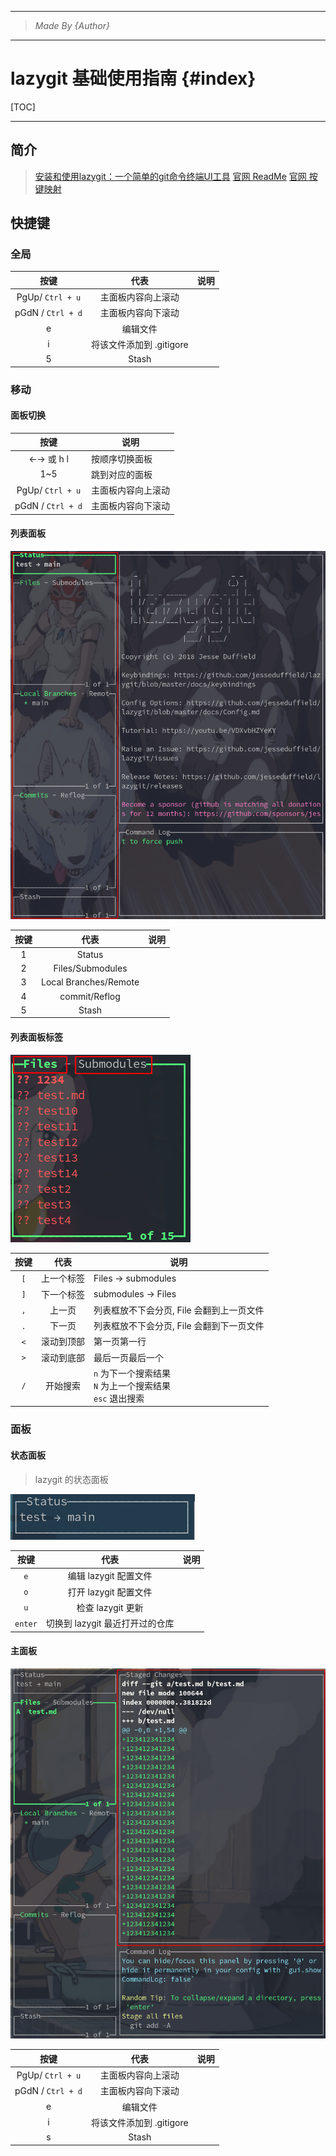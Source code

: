 ----------------------------------------------
> *Made By {Author}*
----------------------------------------------

# lazygit 基础使用指南 {#index}

[TOC]











--------------------------------------------

## 简介

> [安装和使用lazygit：一个简单的git命令终端UI工具](https://ywnz.com/linuxrj/4239.html)
> [官网 ReadMe](https://github.com/jesseduffield/lazygit/blob/master/README.md)
> [官网 按键映射](https://github.com/jesseduffield/lazygit/blob/v0.24.2/docs/keybindings/Keybindings_en.md)



## 快捷键

### 全局

|       按键        |           代表           | 说明 |
| :---------------: | :----------------------: | ---- |
| PgUp/ `Ctrl + u`  |    主面板内容向上滚动    |      |
| pGdN / `Ctrl + d` |    主面板内容向下滚动    |      |
|         e         |         编辑文件         |      |
|         i         | 将该文件添加到 .gitigore |      |
|         5         |          Stash           |      |







### 移动

#### 面板切换

|        按键         | 说明               |
| :-----------------: | ------------------ |
| &larr;&rarr; 或 h l | 按顺序切换面板     |
|         1~5         | 跳到对应的面板     |
|  PgUp/ `Ctrl + u`   | 主面板内容向上滚动 |
|  pGdN / `Ctrl + d`  | 主面板内容向下滚动 |

#### 列表面板

![image-20210613224116487]($.assets/image-20210613224116487.png)

| 按键 |         代表          | 说明 |
| :--: | :-------------------: | ---- |
|  1   |        Status         |      |
|  2   |   Files/Submodules    |      |
|  3   | Local Branches/Remote |      |
|  4   |     commit/Reflog     |      |
|  5   |         Stash         |      |



#### 列表面板标签

![image-20210613230845356]($.assets/image-20210613230845356.png)

| 按键 |    代表    | 说明                                                         |
| :--: | :--------: | ------------------------------------------------------------ |
| `[`  | 上一个标签 | Files -> submodules                                          |
| `]`  | 下一个标签 | submodules -> Files                                          |
| `,`  |   上一页   | 列表框放不下会分页,  File 会翻到上一页文件                   |
| `.`  |   下一页   | 列表框放不下会分页,  File 会翻到下一页文件                   |
| `<`  | 滚动到顶部 | 第一页第一行                                                 |
| `>`  | 滚动到底部 | 最后一页最后一个                                             |
| `/`  |  开始搜索  | `n` 为下一个搜索结果<br />`N` 为上一个搜索结果<br />`esc` 退出搜索 |



### 面板

#### 状态面板

> lazygit 的状态面板

![image-20210613232048563]($.assets/image-20210613232048563.png)

|  按键   |              代表               | 说明 |
| :-----: | :-----------------------------: | ---- |
|   `e`   |      编辑 lazygit 配置文件      |      |
|   `o`   |      打开 lazygit 配置文件      |      |
|   `u`   |        检查 lazygit 更新        |      |
| `enter` | 切换到 lazygit 最近打开过的仓库 |      |



#### 主面板

![image-20210613225159218]($.assets/image-20210613225159218.png)

|       按键        |           代表           | 说明 |
| :---------------: | :----------------------: | ---- |
| PgUp/ `Ctrl + u`  |    主面板内容向上滚动    |      |
| pGdN / `Ctrl + d` |    主面板内容向下滚动    |      |
|         e         |         编辑文件         |      |
|         i         | 将该文件添加到 .gitigore |      |
|         s         |          Stash           |      |











